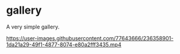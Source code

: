 # gallery

A very simple gallery.

https://user-images.githubusercontent.com/77643666/236358901-1da21a29-49f1-4877-8074-e80a2fff3435.mp4
